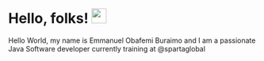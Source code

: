 # Hello, folks! <img src="https://raw.githubusercontent.com/MartinHeinz/MartinHeinz/master/wave.gif" width="30px">
Hello World, my name is Emmanuel Obafemi Buraimo and I am a passionate Java Software developer currently training at @spartaglobal

<!--
**Zinan10/Zinan10** is a ✨ _special_ ✨ repository because its `README.md` (this file) appears on your GitHub profile.

Here are some ideas to get you started:

- 🔭 I’m currently working on ...
- 🌱 I’m currently learning ...
- 👯 I’m looking to collaborate on ...
- 🤔 I’m looking for help with ...
- 💬 Ask me about ...
- 📫 How to reach me: ...
- 😄 Pronouns: ...
- ⚡ Fun fact: ...
-->
